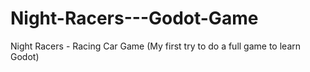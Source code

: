 # Night-Racers---Godot-Game
Night Racers - Racing Car Game (My first try to do a full game to learn Godot)
